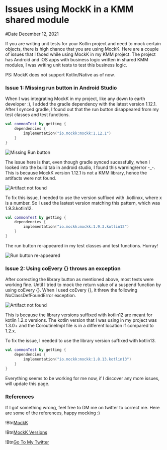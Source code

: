 # Issues using MockK in a KMM shared module
#Date December 12, 2021

If you are writing unit tests for your Kotlin project and need to mock certain objects, there is high chance that you are using MockK. Here are a couple of issues that I faced while using MockK in my KMM project. The project has Android and iOS apps with business logic written in shared KMM modules, I was writing unit tests to test this business logic.

PS: MockK does not support Kotlin/Native as of now.

### Issue 1: Missing run button in Android Studio

When I was integrating MockK in my project, like any down to earth developer :), I added the gradle dependency with the latest version 1.12.1. After I synced gradle, I found out that the run button disappeared from my test classes and test functions.

```kotlin
val commonTest by getting {
    dependencies {
        implementation("io.mockk:mockk:1.12.1")
    }
}
```

![Missing Run button](../assets/mockk-kmm-issues-1.png)

The issue here is that, even though gradle synced sucessfully, when I looked into the build tab in android studio, I found this warning/error -_-. This is because MockK version 1.12.1 is not a KMM library, hence the artifacts were not found.

![Artifact not found](../assets/mockk-kmm-issues-2.png)

To fix this issue, I needed to use the version suffixed with .kotlinxx, where x is a number. So I used the lastest version matching this pattern, which was 1.9.3.kotlin12.

```kotlin
val commonTest by getting {
    dependencies {
        implementation("io.mockk:mockk:1.9.3.kotlin12")
    }
}
```

The run button re-appeared in my test classes and test functions. Hurray!

![Run button re-appeared](../assets/mockk-kmm-issues-3.png)

### Issue 2: Using coEvery {} throws an exception

After correcting the library button as mentioned above, most tests were working fine. Until I tried to mock the return value of a suspend function by using coEvery {}. When I used coEvery {}, it threw the following NoClassDefFoundError exception.

![Artifact not found](../assets/mockk-kmm-issues-4.png)

This is because the library versions suffixed with kotlin12 are meant for kotlin 1.2.x versions. The kotlin version that I was using in my project was 1.3.0+ and the CoroutineImpl file is in a different location if compared to 1.2.x.

To fix the issue, I needed to use the library version suffixed with kotlin13.

```kotlin
val commonTest by getting {
    dependencies {
        implementation("io.mockk:mockk:1.8.13.kotlin13")
    }
}
```

Everything seems to be working for me now, if I discover any more issues, will update this page.

### References

If I got something wrong, feel free to DM me on twitter to correct me. Here are some of the references, happy mocking :) 

!Btn[MockK](https://mockk.io/)

!Btn[MockK Versions](https://mvnrepository.com/artifact/io.mockk/mockk)

!Btn[Go To My Twitter](https://twitter.com/amanshuraikwar_)
